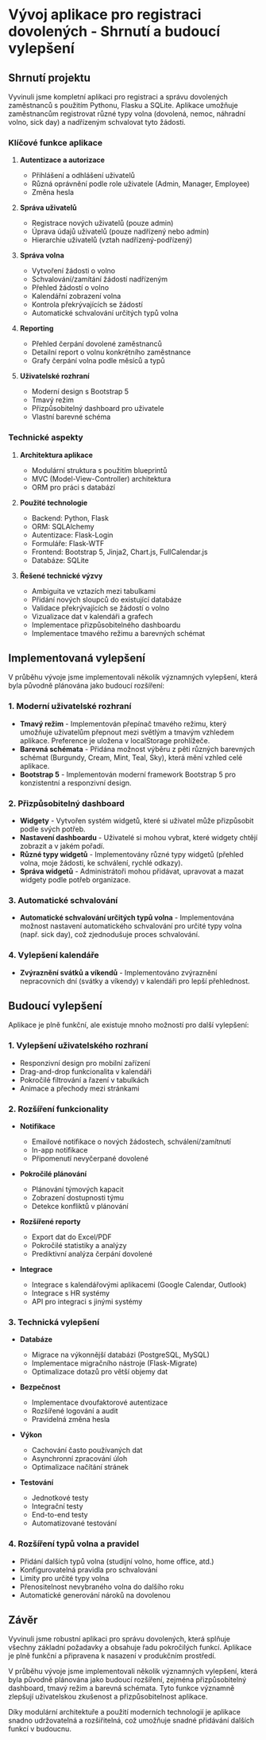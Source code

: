 # Vývoj aplikace pro registraci dovolených - Shrnutí a budoucí vylepšení

## Shrnutí projektu
Vyvinuli jsme kompletní aplikaci pro registraci a správu dovolených zaměstnanců s použitím Pythonu, Flasku a SQLite. Aplikace umožňuje zaměstnancům registrovat různé typy volna (dovolená, nemoc, náhradní volno, sick day) a nadřízeným schvalovat tyto žádosti.

### Klíčové funkce aplikace
1. **Autentizace a autorizace**
   - Přihlášení a odhlášení uživatelů
   - Různá oprávnění podle role uživatele (Admin, Manager, Employee)
   - Změna hesla

2. **Správa uživatelů**
   - Registrace nových uživatelů (pouze admin)
   - Úprava údajů uživatelů (pouze nadřízený nebo admin)
   - Hierarchie uživatelů (vztah nadřízený-podřízený)

3. **Správa volna**
   - Vytvoření žádosti o volno
   - Schvalování/zamítání žádostí nadřízeným
   - Přehled žádostí o volno
   - Kalendářní zobrazení volna
   - Kontrola překrývajících se žádostí
   - Automatické schvalování určitých typů volna

4. **Reporting**
   - Přehled čerpání dovolené zaměstnanců
   - Detailní report o volnu konkrétního zaměstnance
   - Grafy čerpání volna podle měsíců a typů

5. **Uživatelské rozhraní**
   - Moderní design s Bootstrap 5
   - Tmavý režim
   - Přizpůsobitelný dashboard pro uživatele
   - Vlastní barevné schéma

### Technické aspekty
1. **Architektura aplikace**
   - Modulární struktura s použitím blueprintů
   - MVC (Model-View-Controller) architektura
   - ORM pro práci s databází

2. **Použité technologie**
   - Backend: Python, Flask
   - ORM: SQLAlchemy
   - Autentizace: Flask-Login
   - Formuláře: Flask-WTF
   - Frontend: Bootstrap 5, Jinja2, Chart.js, FullCalendar.js
   - Databáze: SQLite

3. **Řešené technické výzvy**
   - Ambiguita ve vztazích mezi tabulkami
   - Přidání nových sloupců do existující databáze
   - Validace překrývajících se žádostí o volno
   - Vizualizace dat v kalendáři a grafech
   - Implementace přizpůsobitelného dashboardu
   - Implementace tmavého režimu a barevných schémat

## Implementovaná vylepšení
V průběhu vývoje jsme implementovali několik významných vylepšení, která byla původně plánována jako budoucí rozšíření:

### 1. Moderní uživatelské rozhraní
- **Tmavý režim** - Implementován přepínač tmavého režimu, který umožňuje uživatelům přepnout mezi světlým a tmavým vzhledem aplikace. Preference je uložena v localStorage prohlížeče.
- **Barevná schémata** - Přidána možnost výběru z pěti různých barevných schémat (Burgundy, Cream, Mint, Teal, Sky), která mění vzhled celé aplikace.
- **Bootstrap 5** - Implementován moderní framework Bootstrap 5 pro konzistentní a responzivní design.

### 2. Přizpůsobitelný dashboard
- **Widgety** - Vytvořen systém widgetů, které si uživatel může přizpůsobit podle svých potřeb.
- **Nastavení dashboardu** - Uživatelé si mohou vybrat, které widgety chtějí zobrazit a v jakém pořadí.
- **Různé typy widgetů** - Implementovány různé typy widgetů (přehled volna, moje žádosti, ke schválení, rychlé odkazy).
- **Správa widgetů** - Administrátoři mohou přidávat, upravovat a mazat widgety podle potřeb organizace.

### 3. Automatické schvalování
- **Automatické schvalování určitých typů volna** - Implementována možnost nastavení automatického schvalování pro určité typy volna (např. sick day), což zjednodušuje proces schvalování.

### 4. Vylepšení kalendáře
- **Zvýraznění svátků a víkendů** - Implementováno zvýraznění nepracovních dní (svátky a víkendy) v kalendáři pro lepší přehlednost.

## Budoucí vylepšení
Aplikace je plně funkční, ale existuje mnoho možností pro další vylepšení:

### 1. Vylepšení uživatelského rozhraní
- Responzivní design pro mobilní zařízení
- Drag-and-drop funkcionalita v kalendáři
- Pokročilé filtrování a řazení v tabulkách
- Animace a přechody mezi stránkami

### 2. Rozšíření funkcionality
- **Notifikace**
  - Emailové notifikace o nových žádostech, schválení/zamítnutí
  - In-app notifikace
  - Připomenutí nevyčerpané dovolené

- **Pokročilé plánování**
  - Plánování týmových kapacit
  - Zobrazení dostupnosti týmu
  - Detekce konfliktů v plánování

- **Rozšířené reporty**
  - Export dat do Excel/PDF
  - Pokročilé statistiky a analýzy
  - Prediktivní analýza čerpání dovolené

- **Integrace**
  - Integrace s kalendářovými aplikacemi (Google Calendar, Outlook)
  - Integrace s HR systémy
  - API pro integraci s jinými systémy

### 3. Technická vylepšení
- **Databáze**
  - Migrace na výkonnější databázi (PostgreSQL, MySQL)
  - Implementace migračního nástroje (Flask-Migrate)
  - Optimalizace dotazů pro větší objemy dat

- **Bezpečnost**
  - Implementace dvoufaktorové autentizace
  - Rozšířené logování a audit
  - Pravidelná změna hesla

- **Výkon**
  - Cachování často používaných dat
  - Asynchronní zpracování úloh
  - Optimalizace načítání stránek

- **Testování**
  - Jednotkové testy
  - Integrační testy
  - End-to-end testy
  - Automatizované testování

### 4. Rozšíření typů volna a pravidel
- Přidání dalších typů volna (studijní volno, home office, atd.)
- Konfigurovatelná pravidla pro schvalování
- Limity pro určité typy volna
- Přenositelnost nevybraného volna do dalšího roku
- Automatické generování nároků na dovolenou

## Závěr
Vyvinuli jsme robustní aplikaci pro správu dovolených, která splňuje všechny základní požadavky a obsahuje řadu pokročilých funkcí. Aplikace je plně funkční a připravena k nasazení v produkčním prostředí.

V průběhu vývoje jsme implementovali několik významných vylepšení, která byla původně plánována jako budoucí rozšíření, zejména přizpůsobitelný dashboard, tmavý režim a barevná schémata. Tyto funkce významně zlepšují uživatelskou zkušenost a přizpůsobitelnost aplikace.

Díky modulární architektuře a použití moderních technologií je aplikace snadno udržovatelná a rozšiřitelná, což umožňuje snadné přidávání dalších funkcí v budoucnu.
